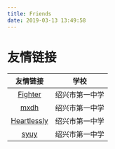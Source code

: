 ```yaml
---
title: Friends
date: 2019-03-13 13:49:58
---
```

# 友情链接
|  友情链接   |      学校      |
| :---------: | :------------: |
|   [Fighter](http://fighter.cf)   | 绍兴市第一中学 |
|    [mxdh](https://mxdh.github.io)     | 绍兴市第一中学 |
| [Heartlessly](https://heartlessly.github.io) | 绍兴市第一中学 |
|    [syuy](https://hexo.syuy.top)     | 绍兴市第一中学 |

